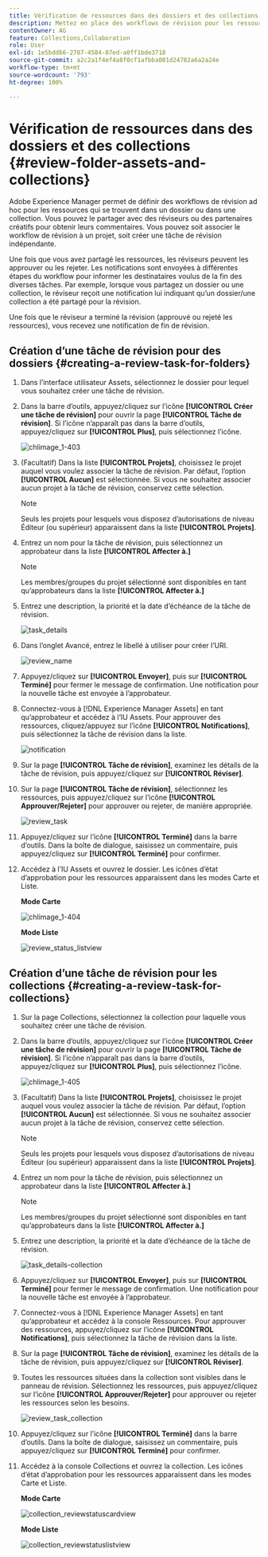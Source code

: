 ```yaml
---
title: Vérification de ressources dans des dossiers et des collections
description: Mettez en place des workflows de révision pour les ressources dans un dossier ou une collection et partagez ce workflow avec les réviseurs ou les partenaires de conception afin d’obtenir leurs commentaires.
contentOwner: AG
feature: Collections,Collaboration
role: User
exl-id: 1e5bdd66-2707-4584-87ed-a0ff1bde3718
source-git-commit: a2c2a1f4ef4a8f0cf1afbba001d24782a6a2a24e
workflow-type: tm+mt
source-wordcount: '793'
ht-degree: 100%

---
```


# Vérification de ressources dans des dossiers et des collections {#review-folder-assets-and-collections}

Adobe Experience Manager permet de définir des workflows de révision ad hoc pour les ressources qui se trouvent dans un dossier ou dans une collection. Vous pouvez le partager avec des réviseurs ou des partenaires créatifs pour obtenir leurs commentaires. Vous pouvez soit associer le workflow de révision à un projet, soit créer une tâche de révision indépendante.

Une fois que vous avez partagé les ressources, les réviseurs peuvent les approuver ou les rejeter. Les notifications sont envoyées à différentes étapes du workflow pour informer les destinataires voulus de la fin des diverses tâches. Par exemple, lorsque vous partagez un dossier ou une collection, le réviseur reçoit une notification lui indiquant qu’un dossier/une collection a été partagé pour la révision.

Une fois que le réviseur a terminé la révision (approuvé ou rejeté les ressources), vous recevez une notification de fin de révision.

## Création d’une tâche de révision pour des dossiers {#creating-a-review-task-for-folders}

1. Dans l’interface utilisateur Assets, sélectionnez le dossier pour lequel vous souhaitez créer une tâche de révision.
1. Dans la barre d’outils, appuyez/cliquez sur l’icône **[!UICONTROL Créer une tâche de révision]** pour ouvrir la page **[!UICONTROL Tâche de révision]**. Si l’icône n’apparaît pas dans la barre d’outils, appuyez/cliquez sur **[!UICONTROL Plus]**, puis sélectionnez l’icône.

   ![chlimage_1-403](assets/chlimage_1-403.png)

1. (Facultatif) Dans la liste **[!UICONTROL Projets]**, choisissez le projet auquel vous voulez associer la tâche de révision. Par défaut, l’option **[!UICONTROL Aucun]** est sélectionnée. Si vous ne souhaitez associer aucun projet à la tâche de révision, conservez cette sélection.

   >[!NOTE]
   >
   >Seuls les projets pour lesquels vous disposez d’autorisations de niveau Éditeur (ou supérieur) apparaissent dans la liste **[!UICONTROL Projets]**.

1. Entrez un nom pour la tâche de révision, puis sélectionnez un approbateur dans la liste **[!UICONTROL Affecter à.]**

   >[!NOTE]
   >
   >Les membres/groupes du projet sélectionné sont disponibles en tant qu’approbateurs dans la liste **[!UICONTROL Affecter à.]**

1. Entrez une description, la priorité et la date d’échéance de la tâche de révision.

   ![task_details](assets/task_details.png)

1. Dans l’onglet Avancé, entrez le libellé à utiliser pour créer l’URI.

   ![review_name](assets/review_name.png)

1. Appuyez/cliquez sur **[!UICONTROL Envoyer]**, puis sur **[!UICONTROL Terminé]** pour fermer le message de confirmation. Une notification pour la nouvelle tâche est envoyée à l’approbateur.
1. Connectez-vous à [!DNL Experience Manager Assets] en tant qu’approbateur et accédez à l’IU Assets. Pour approuver des ressources, cliquez/appuyez sur l’icône **[!UICONTROL Notifications]**, puis sélectionnez la tâche de révision dans la liste.

   ![notification](assets/notification.png)

1. Sur la page **[!UICONTROL Tâche de révision]**, examinez les détails de la tâche de révision, puis appuyez/cliquez sur **[!UICONTROL Réviser]**.
1. Sur la page **[!UICONTROL Tâche de révision]**, sélectionnez les ressources, puis appuyez/cliquez sur l’icône **[!UICONTROL Approuver/Rejeter]** pour approuver ou rejeter, de manière appropriée.

   ![review_task](assets/review_task.png)

1. Appuyez/cliquez sur l’icône **[!UICONTROL Terminé]** dans la barre d’outils. Dans la boîte de dialogue, saisissez un commentaire, puis appuyez/cliquez sur **[!UICONTROL Terminé]** pour confirmer.
1. Accédez à l’IU Assets et ouvrez le dossier. Les icônes d’état d’approbation pour les ressources apparaissent dans les modes Carte et Liste.

   **Mode Carte**

   ![chlimage_1-404](assets/chlimage_1-404.png)

   **Mode Liste**

   ![review_status_listview](assets/review_status_listview.png)

## Création d’une tâche de révision pour les collections {#creating-a-review-task-for-collections}

1. Sur la page Collections, sélectionnez la collection pour laquelle vous souhaitez créer une tâche de révision.
1. Dans la barre d’outils, appuyez/cliquez sur l’icône **[!UICONTROL Créer une tâche de révision]** pour ouvrir la page **[!UICONTROL Tâche de révision]**. Si l’icône n’apparaît pas dans la barre d’outils, appuyez/cliquez sur **[!UICONTROL Plus]**, puis sélectionnez l’icône.

   ![chlimage_1-405](assets/chlimage_1-405.png)

1. (Facultatif) Dans la liste **[!UICONTROL Projets]**, choisissez le projet auquel vous voulez associer la tâche de révision. Par défaut, l’option **[!UICONTROL Aucun]** est sélectionnée. Si vous ne souhaitez associer aucun projet à la tâche de révision, conservez cette sélection.

   >[!NOTE]
   >
   >Seuls les projets pour lesquels vous disposez d’autorisations de niveau Éditeur (ou supérieur) apparaissent dans la liste **[!UICONTROL Projets]**.

1. Entrez un nom pour la tâche de révision, puis sélectionnez un approbateur dans la liste **[!UICONTROL Affecter à.]**

   >[!NOTE]
   >
   >Les membres/groupes du projet sélectionné sont disponibles en tant qu’approbateurs dans la liste **[!UICONTROL Affecter à.]**

1. Entrez une description, la priorité et la date d’échéance de la tâche de révision.

   ![task_details-collection](assets/task_details-collection.png)

1. Appuyez/cliquez sur **[!UICONTROL Envoyer]**, puis sur **[!UICONTROL Terminé]** pour fermer le message de confirmation. Une notification pour la nouvelle tâche est envoyée à l’approbateur.
1. Connectez-vous à [!DNL Experience Manager Assets] en tant qu’approbateur et accédez à la console Ressources. Pour approuver des ressources, appuyez/cliquez sur l’icône **[!UICONTROL Notifications]**, puis sélectionnez la tâche de révision dans la liste.
1. Sur la page **[!UICONTROL Tâche de révision]**, examinez les détails de la tâche de révision, puis appuyez/cliquez sur **[!UICONTROL Réviser]**.
1. Toutes les ressources situées dans la collection sont visibles dans le panneau de révision. Sélectionnez les ressources, puis appuyez/cliquez sur l’icône **[!UICONTROL Approuver/Rejeter]** pour approuver ou rejeter les ressources selon les besoins.

   ![review_task_collection](assets/review_task_collection.png)

1. Appuyez/cliquez sur l’icône **[!UICONTROL Terminé]** dans la barre d’outils. Dans la boîte de dialogue, saisissez un commentaire, puis appuyez/cliquez sur **[!UICONTROL Terminé]** pour confirmer.
1. Accédez à la console Collections et ouvrez la collection. Les icônes d’état d’approbation pour les ressources apparaissent dans les modes Carte et Liste.

   **Mode Carte**

   ![collection_reviewstatuscardview](assets/collection_reviewstatuscardview.png)

   **Mode Liste**

   ![collection_reviewstatuslistview](assets/collection_reviewstatuslistview.png)
